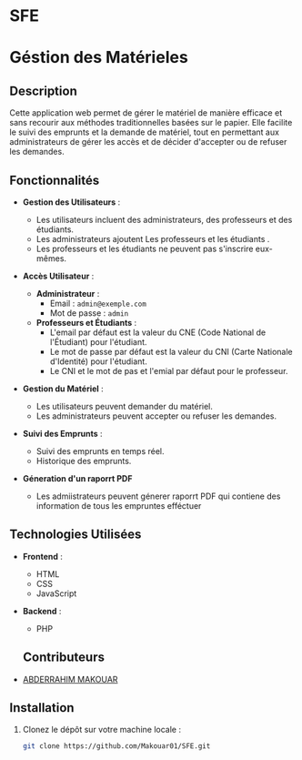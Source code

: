 # SFE
# Géstion des Matérieles

## Description

Cette application web permet de gérer le matériel de manière efficace et sans recourir aux méthodes traditionnelles basées sur le papier. Elle facilite le suivi des emprunts et la demande de matériel, tout en permettant aux administrateurs de gérer les accès et de décider d'accepter ou de refuser les demandes.

## Fonctionnalités

- **Gestion des Utilisateurs** :
  - Les utilisateurs incluent des administrateurs, des professeurs et des étudiants.
  - Les administrateurs ajoutent  Les professeurs et les étudiants .
  - Les professeurs et les étudiants ne peuvent pas s'inscrire eux-mêmes.

- **Accès Utilisateur** :
  - **Administrateur** :
    - Email : `admin@exemple.com`
    - Mot de passe : `admin`
  - **Professeurs et Étudiants** :
    - L'email par défaut est la valeur du CNE  (Code National de l'Étudiant) pour l'étudiant.
    - Le mot de passe par défaut est la valeur du CNI (Carte Nationale d'Identité) pour l'étudiant.
    - Le CNI et le mot de pas et l'emial par défaut pour le professeur. 

- **Gestion du Matériel** :
  - Les utilisateurs peuvent demander du matériel.
  - Les administrateurs peuvent accepter ou refuser les demandes.

- **Suivi des Emprunts** :
  - Suivi des emprunts en temps réel.
  - Historique des emprunts.

- **Géneration d'un raporrt PDF**
  - Les admiistrateurs peuvent génerer raporrt PDF qui contiene des information de tous les empruntes efféctuer  
## Technologies Utilisées

- **Frontend** :
  - HTML
  - CSS
  - JavaScript

- **Backend** :
  - PHP

  ## Contributeurs

- [ABDERRAHIM MAKOUAR](https://github.com/Makouar01)

## Installation

1. Clonez le dépôt sur votre machine locale :
   ```sh
   git clone https://github.com/Makouar01/SFE.git

